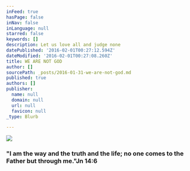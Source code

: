 ```yaml
---
inFeed: true
hasPage: false
inNav: false
inLanguage: null
starred: false
keywords: []
description: Let us love all and judge none
datePublished: '2016-02-01T00:27:12.594Z'
dateModified: '2016-02-01T00:27:08.260Z'
title: WE ARE NOT GOD
author: []
sourcePath: _posts/2016-01-31-we-are-not-god.md
published: true
authors: []
publisher:
  name: null
  domain: null
  url: null
  favicon: null
_type: Blurb

---
```

![](https://the-grid-user-content.s3-us-west-2.amazonaws.com/43f38942-99c6-4b9a-8c13-6897cef56c7a.jpg)

### "I am the way and the truth and the life; no one comes to the Father but through me."Jn 14:6